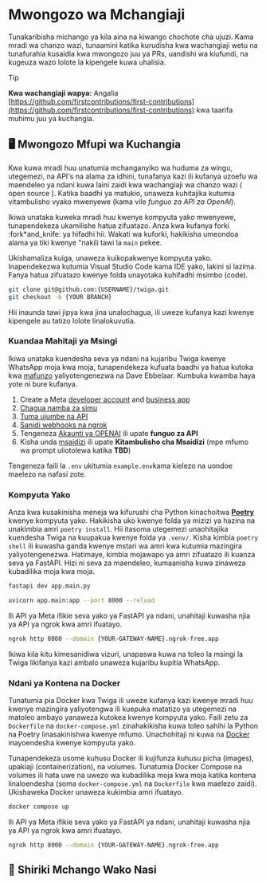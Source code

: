 
# Mwongozo wa Mchangiaji

Tunakaribisha michango ya kila aina na kiwango chochote cha ujuzi. Kama mradi wa chanzo wazi, tunaamini katika kurudisha kwa wachangiaji wetu na tunafurahia kusaidia kwa mwongozo juu ya PRs, uandishi wa kiufundi, na kugeuza wazo lolote la kipengele kuwa uhalisia.

> [!Tip]
>
> **Kwa wachangiaji wapya:** Angalia [https://github.com/firstcontributions/first-contributions](https://github.com/firstcontributions/first-contributions) kwa taarifa muhimu juu ya kuchangia.

## 🖥️ Mwongozo Mfupi wa Kuchangia

Kwa kuwa mradi huu unatumia mchanganyiko wa huduma za wingu, utegemezi, na API's na alama za idhini, tunafanya kazi ili kufanya uzoefu wa maendeleo ya ndani kuwa laini zaidi kwa wachangiaji wa chanzo wazi ( open source ). Katika baadhi ya matukio, unaweza kuhitajika kutumia vitambulisho vyako mwenyewe (kama vile _funguo za API za OpenAI_).

Ikiwa unataka kuweka mradi huu kwenye kompyuta yako mwenyewe, tunapendekeza ukamilishe hatua zifuatazo. Anza kwa kufanya forki :fork*and_knife: ya hifadhi hii. Wakati wa kuforki, hakikisha umeondoa alama ya tiki kwenye "nakili tawi la `main` pekee.

Ukishamaliza kuiga, unaweza kuikopakwenye kompyuta yako. Inapendekezwa kutumia Visual Studio Code kama IDE yako, lakini si lazima. Fanya hatua zifuatazo kwenye folda unayotaka kuhifadhi msimbo (code).

```sh
git clone git@github.com:{USERNAME}/twiga.git
git checkout -b {YOUR BRANCH}
```

Hii inaunda tawi jipya kwa jina unalochagua, ili uweze kufanya kazi kwenye kipengele au tatizo lolote linalokuvutia.

### Kuandaa Mahitaji ya Msingi

Ikiwa unataka kuendesha seva ya ndani na kujaribu Twiga kwenye WhatsApp moja kwa moja, tunapendekeza kufuata baadhi ya hatua kutoka kwa [mafunzo](https://github.com/daveebbelaar/python-whatsapp-bot) yaliyotengenezwa na Dave Ebbelaar. Kumbuka kwamba haya yote ni bure kufanya.

1. Create a Meta [developer account](https://developers.facebook.com/) and [business app](https://developers.facebook.com/docs/development/create-an-app/)
2. [Chagua namba za simu](https://github.com/daveebbelaar/python-whatsapp-bot?tab=readme-ov-file#step-1-select-phone-numbers)
3. [Tuma ujumbe na API](https://github.com/daveebbelaar/python-whatsapp-bot?tab=readme-ov-file#step-2-send-messages-with-the-api)
4. [Sanidi webhooks na ngrok](https://github.com/daveebbelaar/python-whatsapp-bot?tab=readme-ov-file#step-3-configure-webhooks-to-receive-messages)
5. Tengeneza [Akaunti ya OPENAI](https://platform.openai.com/docs/quickstart) ili upate **funguo za API**
6. Kisha unda [msaidizi](https://platform.openai.com/docs/assistants/overview) ili upate **Kitambulisho cha Msaidizi** (mpe mfumo wa prompt uliotolewa katika __TBD__)

Tengeneza faili la `.env` ukitumia `example.env`kama kielezo na uondoe maelezo na nafasi zote.


### Kompyuta Yako



Anza kwa kusakinisha meneja wa kifurushi cha Python kinachoitwa [**Poetry**](https://python-poetry.org/) kwenye kompyuta yako. Hakikisha uko kwenye folda ya mizizi ya hazina na unakimbia amri `poetry install`. Hii itasoma utegemezi unaohitajika kuendesha Twiga na kuupakua kwenye folda ya `.venv/`. Kisha kimbia `poetry shell` ili kuwasha ganda kwenye mstari wa amri kwa kutumia mazingira yaliyotengenezwa. Hatimaye, kimbia mojawapo ya amri zifuatazo ili kuanza seva ya FastAPI. Hizi ni seva za maendeleo, kumaanisha kuwa zinaweza kubadilika moja kwa moja.

```sh
fastapi dev app.main.py
```

```sh
uvicorn app.main:app --port 8000 --reload
```
Ili API ya Meta ifikie seva yako ya FastAPI ya ndani, unahitaji kuwasha njia ya API ya ngrok kwa amri ifuatayo.

```sh
ngrok http 8000 --domain {YOUR-GATEWAY-NAME}.ngrok-free.app
```

Ikiwa kila kitu kimesanidiwa vizuri, unapaswa kuwa na toleo la msingi la Twiga likifanya kazi ambalo unaweza kujaribu kupitia WhatsApp.

### Ndani ya Kontena na Docker


Tunatumia pia Docker kwa Twiga ili uweze kufanya kazi kwenye mradi huu kwenye mazingira yaliyotengwa ili kuepuka matatizo ya utegemezi na matoleo ambayo yanaweza kutokea kwenye kompyuta yako. Faili zetu za `Dockerfile` na `docker-compose.yml` zinahakikisha kuwa toleo sahihi la Python na Poetry linasakinishwa kwenye mfumo. Unachohitaji ni kuwa na [Docker](https://www.docker.com/) inayoendesha kwenye kompyuta yako.

Tunapendekeza usome kuhusu Docker ili kujifunza kuhusu picha (images), upakiaji (containerization), na volumes. Tunatumia Docker Compose na volumes ili hata uwe na uwezo wa kubadilika moja kwa moja katika kontena linaloendesha (soma `docker-compose.yml` na `Dockerfile` kwa maelezo zaidi). Ukishaweka Docker unaweza kukimbia amri ifuatayo.

```sh
docker compose up
```

Ili API ya Meta ifikie seva yako ya FastAPI ya ndani, unahitaji kuwasha njia ya API ya ngrok kwa amri ifuatayo.

```sh
ngrok http 8000 --domain {YOUR-GATEWAY-NAME}.ngrok-free.app
```

## 🤝 Shiriki Mchango Wako Nasi
